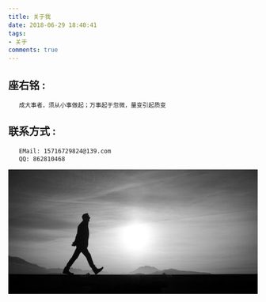 ```yaml
---
title: 关于我
date: 2018-06-29 18:40:41
tags:
- 关于
comments: true
---
```

## 座右铭 :
       成大事者，须从小事做起；万事起于忽微，量变引起质变
## 联系方式 :
       EMail: 15716729824@139.com
       QQ: 862810468
![](/img/zuoyouming.jpg)

